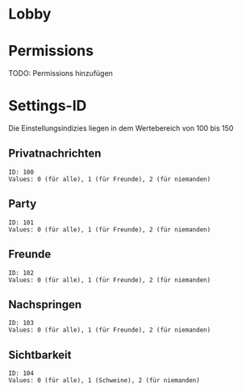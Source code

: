 # Lobby

# Permissions

TODO: Permissions hinzufügen

# Settings-ID

Die Einstellungsindizies liegen in dem Wertebereich von 100 bis 150

## Privatnachrichten
    ID: 100
    Values: 0 (für alle), 1 (für Freunde), 2 (für niemanden)
    
## Party
    ID: 101
    Values: 0 (für alle), 1 (für Freunde), 2 (für niemanden)
    
## Freunde
    ID: 102
    Values: 0 (für alle), 1 (für Freunde), 2 (für niemanden)
    
## Nachspringen
    ID: 103
    Values: 0 (für alle), 1 (für Freunde), 2 (für niemanden)
    
## Sichtbarkeit
    ID: 104
    Values: 0 (für alle), 1 (Schweine), 2 (für niemanden)